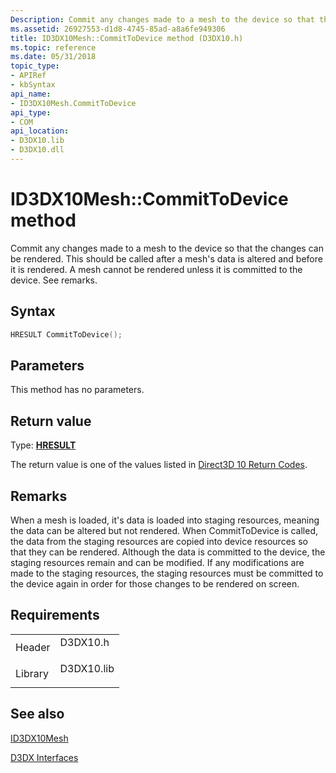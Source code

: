 ```yaml
---
Description: Commit any changes made to a mesh to the device so that the changes can be rendered. This should be called after a mesh's data is altered and before it is rendered. A mesh cannot be rendered unless it is committed to the device. See remarks.
ms.assetid: 26927553-d1d8-4745-85ad-a8a6fe949306
title: ID3DX10Mesh::CommitToDevice method (D3DX10.h)
ms.topic: reference
ms.date: 05/31/2018
topic_type: 
- APIRef
- kbSyntax
api_name: 
- ID3DX10Mesh.CommitToDevice
api_type: 
- COM
api_location: 
- D3DX10.lib
- D3DX10.dll
---
```


# ID3DX10Mesh::CommitToDevice method

Commit any changes made to a mesh to the device so that the changes can be rendered. This should be called after a mesh's data is altered and before it is rendered. A mesh cannot be rendered unless it is committed to the device. See remarks.

## Syntax


```C++
HRESULT CommitToDevice();
```



## Parameters

This method has no parameters.

## Return value

Type: **[**HRESULT**](https://msdn.microsoft.com/library/Bb401631(v=MSDN.10).aspx)**

The return value is one of the values listed in [Direct3D 10 Return Codes](d3d10-graphics-reference-returnvalues.md).

## Remarks

When a mesh is loaded, it's data is loaded into staging resources, meaning the data can be altered but not rendered. When CommitToDevice is called, the data from the staging resources are copied into device resources so that they can be rendered. Although the data is committed to the device, the staging resources remain and can be modified. If any modifications are made to the staging resources, the staging resources must be committed to the device again in order for those changes to be rendered on screen.

## Requirements



|                    |                                                                                       |
|--------------------|---------------------------------------------------------------------------------------|
| Header<br/>  | <dl> <dt>D3DX10.h</dt> </dl>   |
| Library<br/> | <dl> <dt>D3DX10.lib</dt> </dl> |



## See also

<dl> <dt>

[ID3DX10Mesh](id3dx10mesh.md)
</dt> <dt>

[D3DX Interfaces](d3d10-graphics-reference-d3dx10-interfaces.md)
</dt> </dl>

 

 




